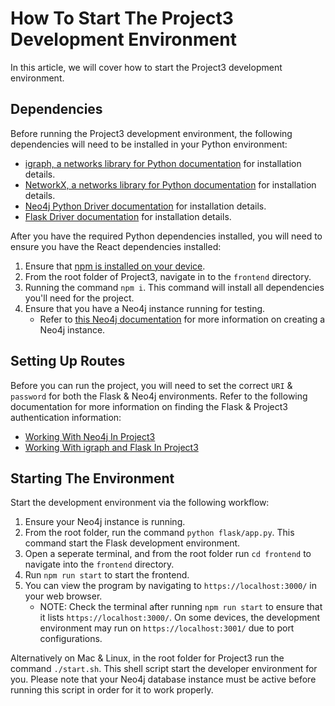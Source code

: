 # How To Start The Project3 Development Environment

In this article, we will cover how to start the Project3 development environment.

## Dependencies

Before running the Project3 development environment, the following dependencies will need to be installed in your Python environment:
- [igraph, a networks library for Python documentation](https://igraph.org/python/tutorial/0.9.8/install.html) for installation details.
- [NetworkX, a networks library for Python documentation](https://networkx.org/documentation/stable/install.html) for installation details.
- [Neo4j Python Driver documentation](https://neo4j.com/docs/api/python-driver/current/) for installation details.
- [Flask Driver documentation](https://flask.palletsprojects.com/en/stable/installation/) for installation details.

After you have the required Python dependencies installed, you will need to ensure you have the React dependencies installed:
1. Ensure that [npm is installed on your device](https://docs.npmjs.com/downloading-and-installing-node-js-and-npm).
2. From the root folder of Project3, navigate in to the `frontend` directory.
3. Running the command `npm i`. This command will install all dependencies you'll need for the project.
4. Ensure that you have a Neo4j instance running for testing.
    - Refer to [this Neo4j documentation](https://neo4j.com/docs/aura/classic/auradb/getting-started/create-database/) for more information on creating a Neo4j instance.

## Setting Up Routes

Before you can run the project, you will need to set the correct `URI` & `password` for both the Flask & Neo4j environments. Refer to the following documentation for more information on finding the Flask & Project3 authentication information:
- [Working With Neo4j In Project3](workWithNeo4j.md)
- [Working With igraph and Flask In Project3](workWithFlaskigraph.md)

## Starting The Environment

Start the development environment via the following workflow:
1. Ensure your Neo4j instance is running.
2. From the root folder, run the command `python flask/app.py`. This command start the Flask development environment.
3. Open a seperate terminal, and from the root folder run `cd frontend` to navigate into the `frontend` directory.
4. Run `npm run start` to start the frontend.
5. You can view the program by navigating to `https://localhost:3000/` in your web browser.
    - NOTE: Check the terminal after running `npm run start` to ensure that it lists `https://localhost:3000/`. On some devices, the development environment may run on `https://localhost:3001/` due to port configurations.

Alternatively on Mac & Linux, in the root folder for Project3 run the command `./start.sh`. This shell script start the developer environment for you. Please note that your Neo4j database instance must be active before running this script in order for it to work properly.